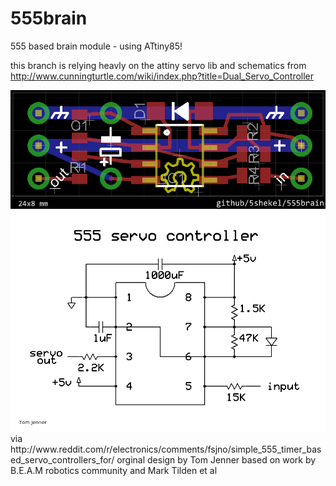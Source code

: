555brain
========

555 based brain module - using ATtiny85!

this branch is relying heavly on the attiny servo lib and schematics from http://www.cunningturtle.com/wiki/index.php?title=Dual_Servo_Controller




<img src="https://github.com/5shekel/555brain/blob/smd/555srvc.brd.png" alt="555srvc smd">

<img src="https://github.com/5shekel/555brain/blob/smd/555srvc.png" alt="555srvc smd">
via http://www.reddit.com/r/electronics/comments/fsjno/simple_555_timer_based_servo_controllers_for/  
orginal design by Tom Jenner based on work by B.E.A.M robotics community and Mark Tilden et al


